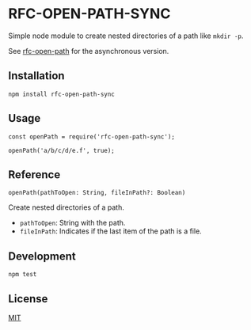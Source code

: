 # RFC-OPEN-PATH-SYNC

Simple node module to create nested directories of a path like `mkdir -p`.

See [rfc-open-path](https://github.com/fcostarodrigo/rfc-open-path) for the asynchronous version.

## Installation

    npm install rfc-open-path-sync

## Usage

    const openPath = require('rfc-open-path-sync');

    openPath('a/b/c/d/e.f', true);

## Reference

`openPath(pathToOpen: String, fileInPath?: Boolean)`

Create nested directories of a path.

* `pathToOpen`: String with the path.
* `fileInPath`: Indicates if the last item of the path is a file.

## Development

    npm test

## License

[MIT](LICENSE.md)
